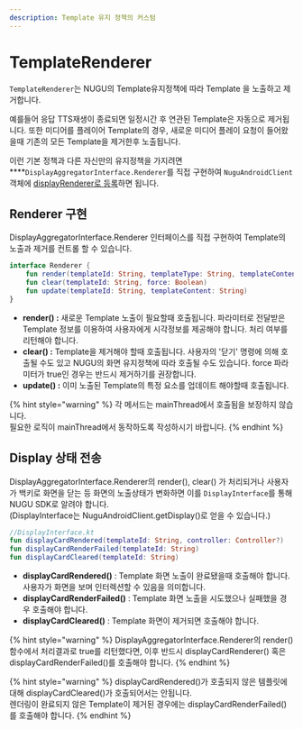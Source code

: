 ```yaml
---
description: Template 유지 정책의 커스텀
---
```


# TemplateRenderer

`TemplateRenderer`는 NUGU의 Template유지정책에 따라 Template 을 노출하고 제거합니다.

예를들어 응답 TTS재생이 종료되면 일정시간 후 연관된 Template은 자동으로 제거됩니다. 또한 미디어를 플레이어 Template의 경우,  새로운 미디어 플레이 요청이 들어왔을때 기존의 모든 Template을 제거한후 노출됩니다.

이런 기본 정책과 다른 자신만의 유지정책을 가지려면 ****`DisplayAggregatorInterface.Renderer`를 직접 구현하여 `NuguAndroidClient` 객체에 [displayRenderer로 등록](https://app.gitbook.com/@nugu-developers-docs/s/dev/nugu-sdk/platform/android/nugu-display#templaterenderer-1)하면 됩니다.

## Renderer 구현

DisplayAggregatorInterface.Renderer 인터페이스를 직접 구현하여 Template의 노출과 제거를 컨트롤 할 수 있습니다. 

```kotlin
interface Renderer {
    fun render(templateId: String, templateType: String, templateContent: String, header: Header, displayType: Type): Boolean
    fun clear(templateId: String, force: Boolean)
    fun update(templateId: String, templateContent: String)
}
```

* **render\(\) :** 새로운 Template 노출이 필요할때 호출됩니다. 파라미터로 전달받은 Template 정보를 이용하여 사용자에게 시각정보를 제공해야 합니다. 처리 여부를 리턴해야 합니다.
* **clear\(\) :** Template을 제거해야 할때 호출됩니다. 사용자의 '닫기' 명령에 의해 호출될 수도 있고 NUGU의 화면 유지정책에 따라 호출될 수도 있습니다. force 파라미터가 true인 경우는 반드시 제거하기를 권장합니다.
* **update\(\) :** 이미 노출된 Template의 특정 요소를 업데이트 해야할때 호출됩니다.

{% hint style="warning" %}
각 메서드는 mainThread에서 호출됨을 보장하지 않습니다.   
필요한 로직이 mainThread에서 동작하도록 작성하시기 바랍니다.
{% endhint %}

## Display 상태 전송

DisplayAggregatorInterface.Renderer의 render\(\), clear\(\) 가 처리되거나 사용자가 백키로 화면을 닫는 등 화면의 노출상태가 변화하면 이를 `DisplayInterface`를 통해 NUGU SDK로 알려야 합니다.   
\(DisplayInterface는 NuguAndroidClient.getDisplay\(\)로 얻을 수 있습니다.\)

```kotlin
//DisplayInterface.kt
fun displayCardRendered(templateId: String, controller: Controller?)
fun displayCardRenderFailed(templateId: String)
fun displayCardCleared(templateId: String)
```

* **displayCardRendered\(\)** : Template 화면 노출이 완료됐을때 호출해야 합니다. 사용자가 화면을 보며 인터렉션할 수 있음을 의미합니다. 
* **displayCardRenderFailed\(\)** : Template 화면 노출을 시도했으나 실패했을 경우 호출해야 합니다.
* **displayCardCleared\(\)** : Template 화면이 제거되면 호출해야 합니다.

{% hint style="warning" %}
DisplayAggregatorInterface.Renderer의 render\(\)함수에서 처리결과로 true를 리턴했다면,  이후 반드시 displayCardRenderer\(\) 혹은 displayCardRenderFailed\(\)를 호출해야 합니다.
{% endhint %}

{% hint style="warning" %}
displayCardRendered\(\)가 호출되지 않은 템플릿에 대해 displayCardCleared\(\)가 호출되어서는 안됩니다.   
렌더링이 완료되지 않은 Template이 제거된 경우에는 displayCardRenderFailed\(\)를 호출해야 합니다.
{% endhint %}





